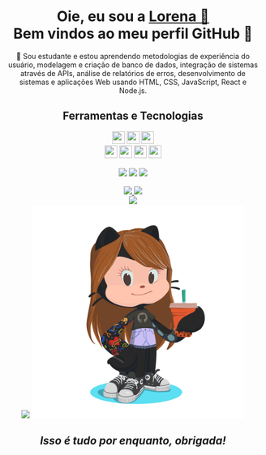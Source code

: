 <div>
  
  <h1 align="center">
    Oie, eu sou a 
    <a href="https://www.linkedin.com/in/lofloresta/">Lorena 🌸</a>
   <br>
    Bem vindos ao meu perfil GitHub 👋</h1>
  <p align="center">
  🌱 Sou estudante e estou aprendendo metodologias de experiência do usuário, modelagem e criação de banco de dados, integração de sistemas através de APIs, análise de relatórios de erros, desenvolvimento de sistemas e aplicações Web usando HTML, CSS, JavaScript, React e Node.js. 
  </p>
</div>

<div align="center">
<h2>Ferramentas e Tecnologias</h2>
<img src="https://cdn.jsdelivr.net/gh/devicons/devicon/icons/html5/html5-original-wordmark.svg" height ="25px" width = "25px" />
<img src="https://cdn.jsdelivr.net/gh/devicons/devicon/icons/css3/css3-original-wordmark.svg" height ="25px" width = "25px" />         
<img src="https://cdn.jsdelivr.net/gh/devicons/devicon/icons/javascript/javascript-original.svg" height ="25px" width = "25px" />
 <br>
<img src="https://cdn.jsdelivr.net/gh/devicons/devicon/icons/figma/figma-original.svg" height ="25px" width = "25px" />
<img src="https://cdn.jsdelivr.net/gh/devicons/devicon/icons/photoshop/photoshop-plain.svg" height ="25px" width = "25px" />
<img src="https://cdn.jsdelivr.net/gh/devicons/devicon/icons/illustrator/illustrator-plain.svg" height ="25px" width = "25px" />
<img src="https://cdn.jsdelivr.net/gh/devicons/devicon/icons/xd/xd-plain.svg" height ="25px" width = "25px" />
</div>
<br>
<div align="center">
<a href="https://linktr.ee/lofloresta" target="_blank"><img src="https://img.shields.io/badge/-Linktree-%130077B5?style=for-the-badge&logo=linktree&logoColor=white" target="_blank"></a>
<a href="https://www.linkedin.com/in/lofloresta/" target="_blank"><img src="https://img.shields.io/badge/-LinkedIn-%230077B5?style=for-the-badge&logo=linkedin&logoColor=white" target="_blank"></a>
<a href="mailto:lorenafsilveira@hotmail.com"><img src="https://img.shields.io/badge/-Email-%23333?style=for-the-badge&logo=gmail&logoColor=white" target="_blank"></a>
</div>
<br>
<div align="center">
<a href="https://github.com/lofloresta">
<img height="180em" src="https://github-readme-stats.vercel.app/api/top-langs/?username=lofloresta&layout=compact&langs_count=7&theme=dracula"/>
<img height="180em" src="https://github-readme-stats.vercel.app/api?username=lofloresta&show_icons=true&theme=dracula&include_all_commits=true&count_private=true"/></a>
</div>

<div align="center">
<img src="grid-snake.gif">
</br>
<img src="cat-funny-cat.gif" height="400px">
<img src="octocat-lyra.png" height="420px">
</br>
<h2><i> Isso é tudo por enquanto, <b>obrigada!</b></i></h2>
</div>
